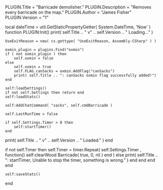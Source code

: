 PLUGIN.Title = "Barricade demolisher."
PLUGIN.Description = "Removes every barricade on the map."
PLUGIN.Author = "James Fisher"
PLUGIN.Version = "1"

local dateTime = util.GetStaticPropertyGetter( System.DateTime, 'Now' )
function PLUGIN:Init()
print( self.Title .. " v" .. self.Version .. " Loading..." )

	UseExitReason = new( cs.gettype( "UseExitReason, Assembly-CSharp" ) )

	oxmin_plugin = plugins.Find("oxmin")
	if ( not oxmin_plugin ) then
		self.oxmin = false
	else
		self.oxmin = true
		self.FLAG_canSacks = oxmin.AddFlag("canSacks")
		print( self.Title .. ": canSacks oxmin flag successfully added!")
	end

	self:loadSettings()
	if not self.Settings then return end
	self:loadStats()
	
	self:AddChatCommand( "sacks", self.cmdBarricade )
	
	self.LastRunTime = false
	
	if self.Settings.Timer > 0 then
		self:startTimer()
	end

print( self.Title .. " v" .. self.Version .. " Loaded." )
end

if not self.Timer then
		self.Timer = timer.Repeat( self.Settings.Timer , function() self:clearWood Barricade( true, 0, nil ) end )
	else
		print( self.Title .. ": startTimer, Unable to stop the timer, something is wrong." )
	end
end
		end
	end
	
	self:saveStats()
end
